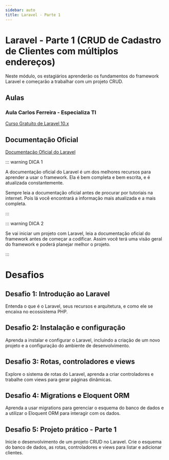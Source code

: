 ```yaml
---
sidebar: auto
title: Laravel - Parte 1
---
```


# Laravel - Parte 1 (CRUD de Cadastro de Clientes com múltiplos endereços)

Neste módulo, os estagiários aprenderão os fundamentos do framework Laravel e começarão a trabalhar com um projeto CRUD.

## Aulas

### Aula Carlos Ferreira - Especializa TI

[Curso Gratuito de Laravel 10.x](https://www.youtube.com/playlist?list=PLVSNL1PHDWvQ1N6fqhQ5HQzFtN-xrkjNU)

## Documentação Oficial

[Documentação Oficial do Laravel](https://laravel.com/)

::: warning DICA 1

A documentação oficial do Laravel é um dos melhores recursos para aprender a usar o framework. Ela é bem completa e bem escrita, e é atualizada constantemente.

Sempre leia a documentação oficial antes de procurar por tutoriais na internet. Pois lá você encontrará a informação mais atualizada e a mais completa.

:::

::: warning DICA 2

Se vai iniciar um projeto com Laravel, leia a documentação oficial do framework antes de começar a codificar. Assim você terá uma visão geral do framework e poderá planejar melhor o projeto.

:::

# Desafios

## Desafio 1: Introdução ao Laravel

Entenda o que é o Laravel, seus recursos e arquitetura, e como ele se encaixa no ecossistema PHP.

## Desafio 2: Instalação e configuração

Aprenda a instalar e configurar o Laravel, incluindo a criação de um novo projeto e a configuração do ambiente de desenvolvimento.

## Desafio 3: Rotas, controladores e views

Explore o sistema de rotas do Laravel, aprenda a criar controladores e trabalhe com views para gerar páginas dinâmicas.

## Desafio 4: Migrations e Eloquent ORM

Aprenda a usar migrations para gerenciar o esquema do banco de dados e a utilizar o Eloquent ORM para interagir com os dados.

## Desafio 5: Projeto prático - Parte 1

Inicie o desenvolvimento de um projeto CRUD no Laravel. Crie o esquema do banco de dados, as rotas, controladores e views para listar e adicionar clientes.

